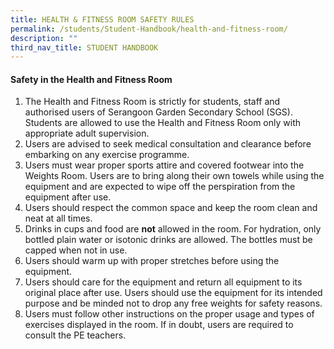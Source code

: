 ```yaml
---
title: HEALTH & FITNESS ROOM SAFETY RULES
permalink: /students/Student-Handbook/health-and-fitness-room/
description: ""
third_nav_title: STUDENT HANDBOOK
---
```



#### Safety in the Health and Fitness Room

1.  The Health and Fitness Room is strictly for students, staff and authorised users of Serangoon Garden Secondary School (SGS). Students are allowed to use the Health and Fitness Room only with appropriate adult supervision.
2.  Users are advised to seek medical consultation and clearance before embarking on any exercise programme.
3.  Users must wear proper sports attire and covered footwear into the Weights Room. Users are to bring along their own towels while using the equipment and are expected to wipe off the perspiration from the equipment after use.
4.  Users should respect the common space and keep the room clean and neat at all times.
5.  Drinks in cups and food are **not** allowed in the room. For hydration, only bottled plain water or isotonic drinks are allowed. The bottles must be capped when not in use.
6.  Users should warm up with proper stretches before using the equipment.
7.  Users should care for the equipment and return all equipment to its original place after use. Users should use the equipment for its intended purpose and be minded not to drop any free weights for safety reasons.
8.  Users must follow other instructions on the proper usage and types of exercises displayed in the room. If in doubt, users are required to consult the PE teachers.